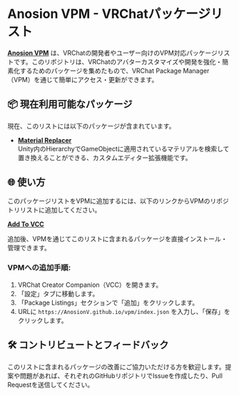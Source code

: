 # Anosion VPM - VRChatパッケージリスト

**[Anosion VPM](https://anosionv.github.io/vpm/)** は、VRChatの開発者やユーザー向けのVPM対応パッケージリストです。このリポジトリは、VRChatのアバターカスタマイズや開発を強化・簡素化するためのパッケージを集めたもので、VRChat Package Manager（VPM）を通じて簡単にアクセス・更新ができます。

## 📦 現在利用可能なパッケージ

現在、このリストには以下のパッケージが含まれています。

- **[Material Replacer](https://github.com/AnosionV/MaterialReplacer)**  
  Unity内のHierarchyでGameObjectに適用されているマテリアルを検索して置き換えることができる、カスタムエディター拡張機能です。

## 🌐 使い方

このパッケージリストをVPMに追加するには、以下のリンクからVPMのリポジトリリストに追加してください。

**[Add To VCC](https://AnosionV.github.io/vpm/index.json)**

追加後、VPMを通じてこのリストに含まれるパッケージを直接インストール・管理できます。

### VPMへの追加手順:

1. VRChat Creator Companion（VCC）を開きます。
2. 「設定」タブに移動します。
3. 「Package Listings」セクションで「追加」をクリックします。
4. URLに `https://AnosionV.github.io/vpm/index.json` を入力し、「保存」をクリックします。

## 🛠️ コントリビュートとフィードバック

このリストに含まれるパッケージの改善にご協力いただける方を歓迎します。提案や問題があれば、それぞれのGitHubリポジトリでIssueを作成したり、Pull Requestを送信してください。
